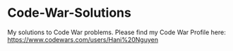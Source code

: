 # Code-War-Solutions
My solutions to Code War problems.
Please find my Code War Profile here: https://www.codewars.com/users/Hani%20Nguyen

